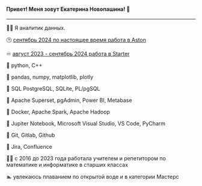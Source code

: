 #### Привет! Меня зовут Екатерина Новопашина! 👋
----

:woman_technologist: Я аналитик данных.

🕑 [сентябрь 2024 по настоящее время работа в Aston](https://astondevs.ru/)

:infinity: [август 2023 - сентябрь 2024 работа в Starter](https://starterapp.ru/)

:bug: python, C++

:snake: pandas, numpy, matplotlib, plotly

:elephant: SQL PostgreSQL, SQLite, PL/pgSQL

:monkey: Apache Superset, pgAdmin, Power BI, Metabase

:sheep: Docker, Apache Spark, Apache Hadoop

:herb: Jupiter Notebook, Microsoft Visual Studio, VS Code, PyCharm

:rabbit2: Git, Gitlab, Github

:frog: Jira, Confluence

:woman_teacher: c 2016 до 2023 года работала учителем и репетитором по математике и информатике в старших классах

:swimmer: увлекаюсь плаванием по открытой воде и в категории Мастерс
